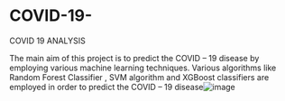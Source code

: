 # COVID-19-
COVID 19 ANALYSIS


The main aim of this project is to  predict the COVID – 19 disease by employing various machine learning techniques.
Various algorithms like Random Forest Classifier , SVM algorithm and XGBoost classifiers are employed in order to predict the COVID – 19 disease![image](https://github.com/Swapnil512Swapnil/COVID-19-/assets/79755753/eab1b57d-c15d-4233-b567-9f4bd724be87)
